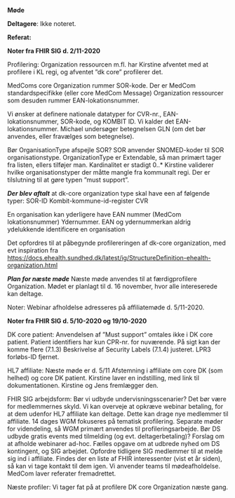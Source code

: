 **Møde**

**Deltagere**: Ikke noteret.

**Referat:**

**Noter fra FHIR SIG d. 2/11-2020**
 
Profilering:
Organization ressourcen m.fl. har Kirstine afventet med at profilere i KL regi, og afventet ”dk core” profilerer det.
 
MedComs core Organization rummer SOR-kode. Der er MedCom standardspecifikke (eller core MedCom Message) Organization ressourcer som desuden rummer EAN-lokationsnummer.
 
Vi ønsker at definere nationale datatyper for CVR-nr., EAN-lokationsnummer, SOR-kode, og KOMBIT ID.
Vi kalder det EAN-lokationsnummer. Michael undersøger betegnelsen GLN (om det bør anvendes, eller fravælges som betegnelse).
 
Bør OrganisationType afspejle SOR? SOR anvender SNOMED-koder til SOR organisationstype.
OrganizationType er Extendable, så man primært tager fra listen, ellers tilføjer man. Kardinalitet er stadigt 0..*
Kirstine validerer hvilke organisationstyper der måtte mangle fra kommunalt regi.
Der er tilslutning til at gøre typen ”must support”.
 
***Der blev aftalt***
at dk-core organization type skal have een af følgende typer:
SOR-ID
Kombit-kommune-id-register
CVR


En organisation kan yderligere have 
EAN nummer (MedCom lokationsnummer) 
Ydernummer.
EAN og ydernummerkan aldrig ydelukkende identificere en organisation

Det opfordres til at påbegynde profilereringen af dk-core organization, med evt inspiration fra
https://docs.ehealth.sundhed.dk/latest/ig/StructureDefinition-ehealth-organization.html
  

***Plan for næste møde***
Næste møde anvendes til at færdigprofilere Organization.
Mødet er planlagt til d. 16 november, hvor alle intereserede kan deltage.
 
Noter:
Webinar afholdelse adresseres på affiliatemøde d. 5/11-2020.
 



**Noter fra FHIR SIG d. 5/10-2020 og 19/10-2020**
 
DK core patient:
Anvendelsen af ”Must support” omtales ikke i DK core patient.
Patient identifiers har kun CPR-nr. for nuværende. På sigt kan der komme flere (7.1.3)
Beskrivelse af Security Labels (7.1.4) justeret.
LPR3 forløbs-ID fjernet.
 
HL7 affiliate:
Næste møde er d. 5/11
Afstemning i affiliate om core DK (som helhed) og core DK patient.
Kirstine laver en indstilling, med link til dokumentationen. Kirstine og Jens fremlægger den.
 
FHIR SIG arbejdsform:
Bør vi udbyde undervisningsscenarier? Det bør være for medlemmernes skyld.
Vi kan overveje at opkræve webinar betaling, for at dem udenfor HL7 affiliate kan deltage. Dette kan drage nye medlemmer til affiliate.
14 dages WGM fokuseres på tematisk profilering.
Separate møder for videndeling, så WGM primært anvendes til profileringsarbejde.
Bør DS udbyde gratis events med tilmelding (og evt. deltagerbetaling)?
Forslag om at afholde webinarer ad-hoc.
Fælles opgave om at udbrede nyhed om DS kontingent, og SIG arbejdet. Opfordre tidligere SIG medlemmer til at melde sig ind i affiliate.
Findes der en liste af FHIR interessenter (vist et år siden), så kan vi tage kontakt til dem igen.
Vi anvender teams til mødeafholdelse.
MedCom laver referater fremadrettet.
 
Næste profiler:
Vi tager fat på at profilere DK core Organization næste gang.